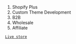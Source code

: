1. Shopify Plus
2. Custom Theme Development
3. B2B
4. Wholesale
5. Affiliate

[`Live store`](https://rawrev.com/)